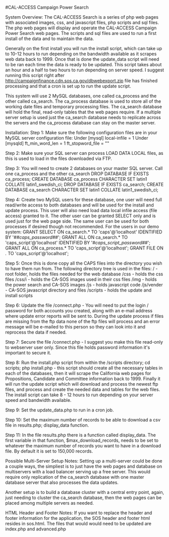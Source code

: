 #CAL-ACCESS Campaign Power Search

System Overview:
The CAL-ACCESS Search is a series of php web pages with associated images, css, and javascript files, php scripts and sql files.  The php web pages will display and operate the CAL-ACCESS Campaign Power Search web pages.  The scripts and sql files are used to run a first install of the data and to maintain the data.

Generally on the first install you will run the install script, which can take up to 10-12 hours to run depending on the bandwidth available as it scrapes web data back to 1999.  Once that is done the update_data script will need to be ran each time the data is ready to be updated.  This script takes about an hour and a half to two hours to run depending on server speed.  I suggest running this script right after http://campaignfinance.cdn.sos.ca.gov/dbwebexport.zip file has finished processing and that a cron is set up to run the update script.

This system will use 2 MySQL databases, one called ca_process and the other called ca_search.  The ca_process database is used to store all of the working date files and temporary processing files.  The ca_search database will hold the final, read-only tables that the web pages require.  If a multiple server setup is used just the ca_search database needs to replicate across the servers and the ca_process database can stay on the master server.


Installation:
Step 1: Make sure the following configuration files are in your MySQL server configuration file:
Under [mysql]
local-infile = 1
Under [mysqld]
ft_min_word_len = 1
ft_stopword_file = ""

Step 2: Make sure your SQL server can process LOAD DATA LOCAL files, as this is used to load in the files downloaded via FTP.

Step 3: You will need to create 2 databases on your master SQL server.  Call one ca_process and the other ca_search
DROP DATABASE IF EXISTS ca_process;
CREATE DATABASE ca_process CHARACTER SET latin1 COLLATE latin1_swedish_ci;
DROP DATABASE IF EXISTS ca_search;
CREATE DATABASE ca_search CHARACTER SET latin1 COLLATE latin1_swedish_ci;

Step 4: Create two MySQL users for these database, one user will need full read/write access to both databases and will be used for the install and update process.  This user will also need load data local infile access (file access) granted to it. The other user can be granted SELECT only and is used just for the web page side.  The same user can be used for both processes if desired though not recommended.
For the users in our demo system:
GRANT SELECT ON ca_search.* TO 'caps'@'localhost' IDENTIFIED BY '##_caps_password_##';
GRANT ALL ON ca_search.* TO 'caps_script'@'localhost' IDENTIFIED BY '#_caps_script_password_##';
GRANT ALL ON ca_process.* TO 'caps_script'@'localhost';
GRANT FILE ON *.* TO 'caps_script'@'localhost';

Step 5: Once this is done copy all the CAPS files into the directory you wish to have them run from.  The following directory tree is used in the files:
/ - root folder, holds the files needed for the web database
/css - holds the css files
/css/i - holds the CA-SOS images used in their css files
/img - holds the power search and CA-SOS images
/js - holds javascript code
/js/vender - CA-SOS javascript directory and files
/scripts - holds the update and install scripts

Step 6: Update the file /connect.php - You will need to put the login / password for both accounts you created, along with an e-mail address where update error reports will be sent to.  During the update process if files are missing from the ftp data none of the ftp files will process and an error message will be e-mailed to this person so they can look into it and reprocess the data if needed.

Step 7: Secure the file /connect.php - I suggest you make this file read-only to webserver user only.  Since this file holds password information it's important to secure it.

Step 8: Run the install.php script from within the /scripts directory; cd scripts; php install.php - this script should create all the necessary tables in each of the databases, then it will scrape the California web pages for Propositions, Candidate and Committee information back to 1999.  Finally it will run the update script which will download and process the newest ftp files, and process and create the needed data and tables for the web files.  The install script can take 8 - 12 hours to run depending on your server speed and bandwidth available.

Step 9: Set the update_data.php to run in a cron job.

Step 10: Set the maximum number of records to be able to download a csv file in results.php; display_data function.

Step 11: In the file results.php there is a function called display_data.  The first variable in that function, $max_download_records, needs to be set to whatever the maximum number of records you want to have in a download file.  By default it is set to 150,000 records.


Possible Multi-Server Setup Notes:
Setting up a multi-server could be done a couple ways, the simpliest is to just have the web pages and database on multiservers with a load balancer serving up a free server.  This would require only replication of the ca_search database with one master database server that also processes the data updates.

Another setup is to build a database cluster with a central entry point, again, just needing to cluster the ca_search database, then the web pages can be placed among multiple servers as needed.

HTML Header and Footer Notes:
If you want to replace the header and footer information for the application, the SOS header and footer html resides in sos.html. The files that would would need to be updated are index.php and advanced.php
